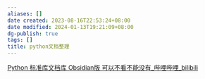 ```yaml
---
aliases: []
date created: 2023-08-16T22:53:24+08:00
date modified: 2024-01-13T19:21:09+08:00
dg-publish: true
tags: []
title: python文档整理
---
```


[Python 标准库文档库 Obsidian版 可以不看不能没有\_哔哩哔哩\_bilibili](https://www.bilibili.com/video/BV1E84y1f7Tq/?spm_id_from=333.1007.tianma.21-1-79.click&vd_source=20cb3e7c6ad3d64f0eb2d763ff005080)